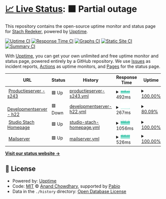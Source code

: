 # [📈 Live Status](https://demo.upptime.js.org): <!--live status--> **🟧 Partial outage**

This repository contains the open-source uptime monitor and status page for [Stach Redeker](www.stachredeker.nl), powered by [Upptime](https://github.com/upptime/upptime).

[![Uptime CI](https://github.com/StachRedeker/uptime/workflows/Uptime%20CI/badge.svg)](https://github.com/StachRedeker/uptime/actions?query=workflow%3A%22Uptime+CI%22)
[![Response Time CI](https://github.com/StachRedeker/uptime/workflows/Response%20Time%20CI/badge.svg)](https://github.com/StachRedeker/uptime/actions?query=workflow%3A%22Response+Time+CI%22)
[![Graphs CI](https://github.com/StachRedeker/uptime/workflows/Graphs%20CI/badge.svg)](https://github.com/StachRedeker/uptime/actions?query=workflow%3A%22Graphs+CI%22)
[![Static Site CI](https://github.com/StachRedeker/uptime/workflows/Static%20Site%20CI/badge.svg)](https://github.com/StachRedeker/uptime/actions?query=workflow%3A%22Static+Site+CI%22)
[![Summary CI](https://github.com/StachRedeker/uptime/workflows/Summary%20CI/badge.svg)](https://github.com/StachRedeker/uptime/actions?query=workflow%3A%22Summary+CI%22)

With [Upptime](https://upptime.js.org), you can get your own unlimited and free uptime monitor and status page, powered entirely by a GitHub repository. We use [Issues](https://github.com/StachRedeker/uptime/issues) as incident reports, [Actions](https://github.com/StachRedeker/uptime/actions) as uptime monitors, and [Pages](https://demo.upptime.js.org) for the status page.

<!--start: status pages-->
<!-- This summary is generated by Upptime (https://github.com/upptime/upptime) -->
<!-- Do not edit this manually, your changes will be overwritten -->
<!-- prettier-ignore -->
| URL | Status | History | Response Time | Uptime |
| --- | ------ | ------- | ------------- | ------ |
| <img alt="" src="https://icons.duckduckgo.com/ip3/s243.webhostingserver.nl.ico" height="13"> [Productieserver - s243](https://s243.webhostingserver.nl) | 🟩 Up | [productieserver-s243.yml](https://github.com/StachRedeker/uptime/commits/HEAD/history/productieserver-s243.yml) | <details><summary><img alt="Response time graph" src="./graphs/productieserver-s243/response-time-week.png" height="20"> 492ms</summary><br><a href="https://status.studiostach.nl/history/productieserver-s243"><img alt="Response time 502" src="https://img.shields.io/endpoint?url=https%3A%2F%2Fraw.githubusercontent.com%2FStachRedeker%2Fuptime%2FHEAD%2Fapi%2Fproductieserver-s243%2Fresponse-time.json"></a><br><a href="https://status.studiostach.nl/history/productieserver-s243"><img alt="24-hour response time 493" src="https://img.shields.io/endpoint?url=https%3A%2F%2Fraw.githubusercontent.com%2FStachRedeker%2Fuptime%2FHEAD%2Fapi%2Fproductieserver-s243%2Fresponse-time-day.json"></a><br><a href="https://status.studiostach.nl/history/productieserver-s243"><img alt="7-day response time 492" src="https://img.shields.io/endpoint?url=https%3A%2F%2Fraw.githubusercontent.com%2FStachRedeker%2Fuptime%2FHEAD%2Fapi%2Fproductieserver-s243%2Fresponse-time-week.json"></a><br><a href="https://status.studiostach.nl/history/productieserver-s243"><img alt="30-day response time 502" src="https://img.shields.io/endpoint?url=https%3A%2F%2Fraw.githubusercontent.com%2FStachRedeker%2Fuptime%2FHEAD%2Fapi%2Fproductieserver-s243%2Fresponse-time-month.json"></a><br><a href="https://status.studiostach.nl/history/productieserver-s243"><img alt="1-year response time 502" src="https://img.shields.io/endpoint?url=https%3A%2F%2Fraw.githubusercontent.com%2FStachRedeker%2Fuptime%2FHEAD%2Fapi%2Fproductieserver-s243%2Fresponse-time-year.json"></a></details> | <details><summary><a href="https://status.studiostach.nl/history/productieserver-s243">100.00%</a></summary><a href="https://status.studiostach.nl/history/productieserver-s243"><img alt="All-time uptime 99.98%" src="https://img.shields.io/endpoint?url=https%3A%2F%2Fraw.githubusercontent.com%2FStachRedeker%2Fuptime%2FHEAD%2Fapi%2Fproductieserver-s243%2Fuptime.json"></a><br><a href="https://status.studiostach.nl/history/productieserver-s243"><img alt="24-hour uptime 100.00%" src="https://img.shields.io/endpoint?url=https%3A%2F%2Fraw.githubusercontent.com%2FStachRedeker%2Fuptime%2FHEAD%2Fapi%2Fproductieserver-s243%2Fuptime-day.json"></a><br><a href="https://status.studiostach.nl/history/productieserver-s243"><img alt="7-day uptime 100.00%" src="https://img.shields.io/endpoint?url=https%3A%2F%2Fraw.githubusercontent.com%2FStachRedeker%2Fuptime%2FHEAD%2Fapi%2Fproductieserver-s243%2Fuptime-week.json"></a><br><a href="https://status.studiostach.nl/history/productieserver-s243"><img alt="30-day uptime 99.95%" src="https://img.shields.io/endpoint?url=https%3A%2F%2Fraw.githubusercontent.com%2FStachRedeker%2Fuptime%2FHEAD%2Fapi%2Fproductieserver-s243%2Fuptime-month.json"></a><br><a href="https://status.studiostach.nl/history/productieserver-s243"><img alt="1-year uptime 99.98%" src="https://img.shields.io/endpoint?url=https%3A%2F%2Fraw.githubusercontent.com%2FStachRedeker%2Fuptime%2FHEAD%2Fapi%2Fproductieserver-s243%2Fuptime-year.json"></a></details>
| <img alt="" src="https://icons.duckduckgo.com/ip3/null.ico" height="13"> [Developmentserver - h22](5.254.117.215) | 🟥 Down | [developmentserver-h22.yml](https://github.com/StachRedeker/uptime/commits/HEAD/history/developmentserver-h22.yml) | <details><summary><img alt="Response time graph" src="./graphs/developmentserver-h22/response-time-week.png" height="20"> 267ms</summary><br><a href="https://status.studiostach.nl/history/developmentserver-h22"><img alt="Response time 493" src="https://img.shields.io/endpoint?url=https%3A%2F%2Fraw.githubusercontent.com%2FStachRedeker%2Fuptime%2FHEAD%2Fapi%2Fdevelopmentserver-h22%2Fresponse-time.json"></a><br><a href="https://status.studiostach.nl/history/developmentserver-h22"><img alt="24-hour response time 302" src="https://img.shields.io/endpoint?url=https%3A%2F%2Fraw.githubusercontent.com%2FStachRedeker%2Fuptime%2FHEAD%2Fapi%2Fdevelopmentserver-h22%2Fresponse-time-day.json"></a><br><a href="https://status.studiostach.nl/history/developmentserver-h22"><img alt="7-day response time 267" src="https://img.shields.io/endpoint?url=https%3A%2F%2Fraw.githubusercontent.com%2FStachRedeker%2Fuptime%2FHEAD%2Fapi%2Fdevelopmentserver-h22%2Fresponse-time-week.json"></a><br><a href="https://status.studiostach.nl/history/developmentserver-h22"><img alt="30-day response time 393" src="https://img.shields.io/endpoint?url=https%3A%2F%2Fraw.githubusercontent.com%2FStachRedeker%2Fuptime%2FHEAD%2Fapi%2Fdevelopmentserver-h22%2Fresponse-time-month.json"></a><br><a href="https://status.studiostach.nl/history/developmentserver-h22"><img alt="1-year response time 493" src="https://img.shields.io/endpoint?url=https%3A%2F%2Fraw.githubusercontent.com%2FStachRedeker%2Fuptime%2FHEAD%2Fapi%2Fdevelopmentserver-h22%2Fresponse-time-year.json"></a></details> | <details><summary><a href="https://status.studiostach.nl/history/developmentserver-h22">80.09%</a></summary><a href="https://status.studiostach.nl/history/developmentserver-h22"><img alt="All-time uptime 97.74%" src="https://img.shields.io/endpoint?url=https%3A%2F%2Fraw.githubusercontent.com%2FStachRedeker%2Fuptime%2FHEAD%2Fapi%2Fdevelopmentserver-h22%2Fuptime.json"></a><br><a href="https://status.studiostach.nl/history/developmentserver-h22"><img alt="24-hour uptime 70.70%" src="https://img.shields.io/endpoint?url=https%3A%2F%2Fraw.githubusercontent.com%2FStachRedeker%2Fuptime%2FHEAD%2Fapi%2Fdevelopmentserver-h22%2Fuptime-day.json"></a><br><a href="https://status.studiostach.nl/history/developmentserver-h22"><img alt="7-day uptime 80.09%" src="https://img.shields.io/endpoint?url=https%3A%2F%2Fraw.githubusercontent.com%2FStachRedeker%2Fuptime%2FHEAD%2Fapi%2Fdevelopmentserver-h22%2Fuptime-week.json"></a><br><a href="https://status.studiostach.nl/history/developmentserver-h22"><img alt="30-day uptime 92.77%" src="https://img.shields.io/endpoint?url=https%3A%2F%2Fraw.githubusercontent.com%2FStachRedeker%2Fuptime%2FHEAD%2Fapi%2Fdevelopmentserver-h22%2Fuptime-month.json"></a><br><a href="https://status.studiostach.nl/history/developmentserver-h22"><img alt="1-year uptime 97.74%" src="https://img.shields.io/endpoint?url=https%3A%2F%2Fraw.githubusercontent.com%2FStachRedeker%2Fuptime%2FHEAD%2Fapi%2Fdevelopmentserver-h22%2Fuptime-year.json"></a></details>
| <img alt="" src="https://icons.duckduckgo.com/ip3/www.studiostach.nl.ico" height="13"> [Studio Stach Homepage](https://www.studiostach.nl/) | 🟩 Up | [studio-stach-homepage.yml](https://github.com/StachRedeker/uptime/commits/HEAD/history/studio-stach-homepage.yml) | <details><summary><img alt="Response time graph" src="./graphs/studio-stach-homepage/response-time-week.png" height="20"> 1056ms</summary><br><a href="https://status.studiostach.nl/history/studio-stach-homepage"><img alt="Response time 1074" src="https://img.shields.io/endpoint?url=https%3A%2F%2Fraw.githubusercontent.com%2FStachRedeker%2Fuptime%2FHEAD%2Fapi%2Fstudio-stach-homepage%2Fresponse-time.json"></a><br><a href="https://status.studiostach.nl/history/studio-stach-homepage"><img alt="24-hour response time 1059" src="https://img.shields.io/endpoint?url=https%3A%2F%2Fraw.githubusercontent.com%2FStachRedeker%2Fuptime%2FHEAD%2Fapi%2Fstudio-stach-homepage%2Fresponse-time-day.json"></a><br><a href="https://status.studiostach.nl/history/studio-stach-homepage"><img alt="7-day response time 1056" src="https://img.shields.io/endpoint?url=https%3A%2F%2Fraw.githubusercontent.com%2FStachRedeker%2Fuptime%2FHEAD%2Fapi%2Fstudio-stach-homepage%2Fresponse-time-week.json"></a><br><a href="https://status.studiostach.nl/history/studio-stach-homepage"><img alt="30-day response time 1073" src="https://img.shields.io/endpoint?url=https%3A%2F%2Fraw.githubusercontent.com%2FStachRedeker%2Fuptime%2FHEAD%2Fapi%2Fstudio-stach-homepage%2Fresponse-time-month.json"></a><br><a href="https://status.studiostach.nl/history/studio-stach-homepage"><img alt="1-year response time 1074" src="https://img.shields.io/endpoint?url=https%3A%2F%2Fraw.githubusercontent.com%2FStachRedeker%2Fuptime%2FHEAD%2Fapi%2Fstudio-stach-homepage%2Fresponse-time-year.json"></a></details> | <details><summary><a href="https://status.studiostach.nl/history/studio-stach-homepage">100.00%</a></summary><a href="https://status.studiostach.nl/history/studio-stach-homepage"><img alt="All-time uptime 99.98%" src="https://img.shields.io/endpoint?url=https%3A%2F%2Fraw.githubusercontent.com%2FStachRedeker%2Fuptime%2FHEAD%2Fapi%2Fstudio-stach-homepage%2Fuptime.json"></a><br><a href="https://status.studiostach.nl/history/studio-stach-homepage"><img alt="24-hour uptime 100.00%" src="https://img.shields.io/endpoint?url=https%3A%2F%2Fraw.githubusercontent.com%2FStachRedeker%2Fuptime%2FHEAD%2Fapi%2Fstudio-stach-homepage%2Fuptime-day.json"></a><br><a href="https://status.studiostach.nl/history/studio-stach-homepage"><img alt="7-day uptime 100.00%" src="https://img.shields.io/endpoint?url=https%3A%2F%2Fraw.githubusercontent.com%2FStachRedeker%2Fuptime%2FHEAD%2Fapi%2Fstudio-stach-homepage%2Fuptime-week.json"></a><br><a href="https://status.studiostach.nl/history/studio-stach-homepage"><img alt="30-day uptime 99.95%" src="https://img.shields.io/endpoint?url=https%3A%2F%2Fraw.githubusercontent.com%2FStachRedeker%2Fuptime%2FHEAD%2Fapi%2Fstudio-stach-homepage%2Fuptime-month.json"></a><br><a href="https://status.studiostach.nl/history/studio-stach-homepage"><img alt="1-year uptime 99.98%" src="https://img.shields.io/endpoint?url=https%3A%2F%2Fraw.githubusercontent.com%2FStachRedeker%2Fuptime%2FHEAD%2Fapi%2Fstudio-stach-homepage%2Fuptime-year.json"></a></details>
| <img alt="" src="https://icons.duckduckgo.com/ip3/mail.antagonist.nl.ico" height="13"> [Mailserver](https://mail.antagonist.nl/) | 🟩 Up | [mailserver.yml](https://github.com/StachRedeker/uptime/commits/HEAD/history/mailserver.yml) | <details><summary><img alt="Response time graph" src="./graphs/mailserver/response-time-week.png" height="20"> 526ms</summary><br><a href="https://status.studiostach.nl/history/mailserver"><img alt="Response time 534" src="https://img.shields.io/endpoint?url=https%3A%2F%2Fraw.githubusercontent.com%2FStachRedeker%2Fuptime%2FHEAD%2Fapi%2Fmailserver%2Fresponse-time.json"></a><br><a href="https://status.studiostach.nl/history/mailserver"><img alt="24-hour response time 527" src="https://img.shields.io/endpoint?url=https%3A%2F%2Fraw.githubusercontent.com%2FStachRedeker%2Fuptime%2FHEAD%2Fapi%2Fmailserver%2Fresponse-time-day.json"></a><br><a href="https://status.studiostach.nl/history/mailserver"><img alt="7-day response time 526" src="https://img.shields.io/endpoint?url=https%3A%2F%2Fraw.githubusercontent.com%2FStachRedeker%2Fuptime%2FHEAD%2Fapi%2Fmailserver%2Fresponse-time-week.json"></a><br><a href="https://status.studiostach.nl/history/mailserver"><img alt="30-day response time 533" src="https://img.shields.io/endpoint?url=https%3A%2F%2Fraw.githubusercontent.com%2FStachRedeker%2Fuptime%2FHEAD%2Fapi%2Fmailserver%2Fresponse-time-month.json"></a><br><a href="https://status.studiostach.nl/history/mailserver"><img alt="1-year response time 534" src="https://img.shields.io/endpoint?url=https%3A%2F%2Fraw.githubusercontent.com%2FStachRedeker%2Fuptime%2FHEAD%2Fapi%2Fmailserver%2Fresponse-time-year.json"></a></details> | <details><summary><a href="https://status.studiostach.nl/history/mailserver">100.00%</a></summary><a href="https://status.studiostach.nl/history/mailserver"><img alt="All-time uptime 100.00%" src="https://img.shields.io/endpoint?url=https%3A%2F%2Fraw.githubusercontent.com%2FStachRedeker%2Fuptime%2FHEAD%2Fapi%2Fmailserver%2Fuptime.json"></a><br><a href="https://status.studiostach.nl/history/mailserver"><img alt="24-hour uptime 100.00%" src="https://img.shields.io/endpoint?url=https%3A%2F%2Fraw.githubusercontent.com%2FStachRedeker%2Fuptime%2FHEAD%2Fapi%2Fmailserver%2Fuptime-day.json"></a><br><a href="https://status.studiostach.nl/history/mailserver"><img alt="7-day uptime 100.00%" src="https://img.shields.io/endpoint?url=https%3A%2F%2Fraw.githubusercontent.com%2FStachRedeker%2Fuptime%2FHEAD%2Fapi%2Fmailserver%2Fuptime-week.json"></a><br><a href="https://status.studiostach.nl/history/mailserver"><img alt="30-day uptime 100.00%" src="https://img.shields.io/endpoint?url=https%3A%2F%2Fraw.githubusercontent.com%2FStachRedeker%2Fuptime%2FHEAD%2Fapi%2Fmailserver%2Fuptime-month.json"></a><br><a href="https://status.studiostach.nl/history/mailserver"><img alt="1-year uptime 100.00%" src="https://img.shields.io/endpoint?url=https%3A%2F%2Fraw.githubusercontent.com%2FStachRedeker%2Fuptime%2FHEAD%2Fapi%2Fmailserver%2Fuptime-year.json"></a></details>

<!--end: status pages-->

[**Visit our status website →**](https://demo.upptime.js.org)

## 📄 License

- Powered by: [Upptime](https://github.com/upptime/upptime)
- Code: [MIT](./LICENSE) © [Anand Chowdhary](https://anandchowdhary.com), supported by [Pabio](https://pabio.com)
- Data in the `./history` directory: [Open Database License](https://opendatacommons.org/licenses/odbl/1-0/)
